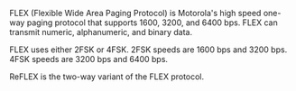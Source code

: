 FLEX (Flexible Wide Area Paging Protocol) is Motorola's high speed one-way paging protocol that supports 1600, 3200, and 6400 bps. FLEX can transmit numeric, alphanumeric, and binary data.

FLEX uses either 2FSK or 4FSK. 2FSK speeds are 1600 bps and 3200 bps. 4FSK speeds are 3200 bps and 6400 bps.

ReFLEX is the two-way variant of the FLEX protocol.